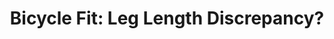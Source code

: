 ---
layout: community
category: community
title: "Bicycle Fit: Leg Length Discrepancy?"
description: "For those with a leg length discrepancy and you know from a bike fitter that your leg is actually shorter than the other one what have you done to resolve the issue? Crankarm length difference is not the solution. you need to get one pedal higher than the other"
isTopLevel: false
isSingleLevel: false
isArticle: false
datePublished: 2022-07-15 17:38:00 +0300
dateModified: 2022-07-15 17:38:00 +0300
published: false
---